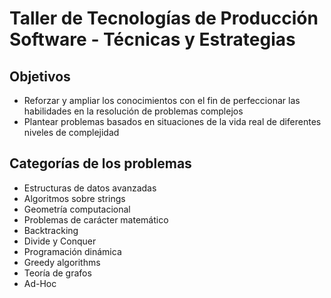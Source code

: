 # Taller de Tecnologías de Producción Software - Técnicas y Estrategias

## Objetivos

 - Reforzar y ampliar los conocimientos con el fin de perfeccionar las
   habilidades en la resolución de problemas complejos
  - Plantear problemas basados en situaciones de la vida real de diferentes niveles de complejidad

## Categorías de los problemas

- Estructuras de datos avanzadas 
- Algoritmos sobre strings 
- Geometría computacional 
- Problemas de carácter matemático 
- Backtracking 
-  Divide y Conquer 
-  Programación dinámica 
-  Greedy algorithms 
- Teoría de grafos 
-  Ad-Hoc
